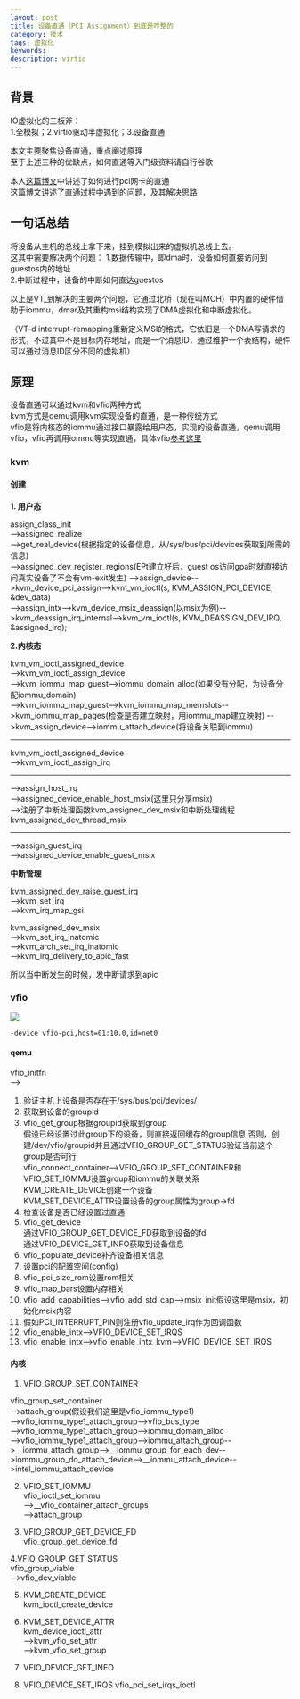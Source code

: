 ```yaml
---
layout: post
title: 设备直通（PCI Assignment）到底是咋整的
category: 技术
tags: 虚拟化
keywords: 
description: virtio
---
```


## 背景 ##

IO虚拟化的三板斧：  
1.全模拟；2.virtio驱动半虚拟化；3.设备直通  

本文主要聚焦设备直通，重点阐述原理  
至于上述三种的优缺点，如何直通等入门级资料请自行谷歌  

本人[这篇博文](http://www.hanbaoying.com/2017/02/21/pci-passthrough-in-centos.html)中讲述了如何进行pci网卡的直通  
[这篇博文](http://www.hanbaoying.com/2017/03/01/pci-ASSIGNMENT-problem-solve.html)讲述了直通过程中遇到的问题，及其解决思路  

## 一句话总结 ##

将设备从主机的总线上拿下来，挂到模拟出来的虚拟机总线上去。  
这其中需要解决两个问题：
1.数据传输中，即dma时，设备如何直接访问到guestos内的地址  
2.中断过程中，设备的中断如何直达guestos  

以上是VT_到解决的主要两个问题，它通过北桥（现在叫MCH）中内置的硬件借助于iommu，dmar及其重构msi结构实现了DMA虚拟化和中断虚拟化。  

（VT-d interrupt-remapping重新定义MSI的格式，它依旧是一个DMA写请求的形式，不过其中不是目标内存地址，而是一个消息ID，通过维护一个表结构，硬件可以通过消息ID区分不同的虚拟机）  

## 原理 ##

设备直通可以通过kvm和vfio两种方式  
kvm方式是qemu调用kvm实现设备的直通，是一种传统方式  
vfio是将内核态的iommu通过接口暴露给用户态，实现的设备直通，qemu调用vfio，vfio再调用iommu等实现直通，具体vfio[参考这里](https://www.linux-kvm.org/images/b/b4/2012-forum-VFIO.pdf)  



### kvm ### 

#### 创建 ####

**1. 用户态**  

assign_class_init  
-->assigned_realize  
-->get_real_device(根据指定的设备信息，从/sys/bus/pci/devices获取到所需的信息)  
-->assigned_dev_register_regions(EPt建立好后，guest os访问gpa时就直接访问真实设备了不会有vm-exit发生)
-->assign_device-->kvm_device_pci_assign-->kvm_vm_ioctl(s, KVM_ASSIGN_PCI_DEVICE, &dev_data)  
-->assign_intx-->kvm_device_msix_deassign(以msix为例)-->kvm_deassign_irq_internal-->kvm_vm_ioctl(s, KVM_DEASSIGN_DEV_IRQ, &assigned_irq);

**2.内核态**

kvm_vm_ioctl_assigned_device  
-->kvm_vm_ioctl_assign_device  
-->kvm_iommu_map_guest-->iommu_domain_alloc(如果没有分配，为设备分配iommu_domain)  
-->kvm_iommu_map_guest-->kvm_iommu_map_memslots-->kvm_iommu_map_pages(检查是否建立映射，用iommu_map建立映射)
-->kvm_assign_device-->iommu_attach_device(将设备关联到iommu)  

----------

kvm_vm_ioctl_assigned_device  
-->kvm_vm_ioctl_assign_irq  

----------

-->assign_host_irq  
-->assigned_device_enable_host_msix(这里只分享msix)  
-->注册了中断处理函数kvm_assigned_dev_msix和中断处理线程kvm_assigned_dev_thread_msix

----------

-->assign_guest_irq  
-->assigned_device_enable_guest_msix  


**中断管理**  

kvm_assigned_dev_raise_guest_irq  
-->kvm_set_irq  
-->kvm_irq_map_gsi  

kvm_assigned_dev_msix  
-->kvm_set_irq_inatomic  
-->kvm_arch_set_irq_inatomic  
-->kvm_irq_delivery_to_apic_fast  

所以当中断发生的时候，发中断请求到apic  

### vfio ###

![](http://i.imgur.com/sCbGGxn.png)  


    -device vfio-pci,host=01:10.0,id=net0

#### qemu ####

vfio_initfn  
-->
1. 验证主机上设备是否存在于/sys/bus/pci/devices/  
2. 获取到设备的groupid  
3. vfio_get_group根据groupid获取到group  
   假设已经设置过此group下的设备，则直接返回缓存的group信息  否则，创建/dev/vfio/groupid并且通过VFIO_GROUP_GET_STATUS验证当前这个group是否可行  
   vfio_connect_container-->VFIO_GROUP_SET_CONTAINER和VFIO_SET_IOMMU设置group和iommu的关联关系  
   KVM_CREATE_DEVICE创建一个设备  
   KVM_SET_DEVICE_ATTR设置设备的group属性为group->fd  
4. 检查设备是否已经设置过直通  
5. vfio_get_device  
   通过VFIO_GROUP_GET_DEVICE_FD获取到设备的fd  
   通过VFIO_DEVICE_GET_INFO获取到设备信息  
6. vfio_populate_device补齐设备相关信息  
7. 设置pci的配置空间(config)  
8. vfio_pci_size_rom设置rom相关   
9. vfio_map_bars设置内存相关   
10. vfio_add_capabilities-->vfio_add_std_cap-->msix_init假设这里是msix，初始化msix内容  
11. 假如PCI_INTERRUPT_PIN则注册vfio_update_irq作为回调函数  
12. vfio_enable_intx-->VFIO_DEVICE_SET_IRQS
13. vfio_enable_intx-->vfio_enable_intx_kvm-->VFIO_DEVICE_SET_IRQS

#### 内核 ####

1. VFIO_GROUP_SET_CONTAINER  

vfio_group_set_container  
-->attach_group(假设我们这里是vfio_iommu_type1)  
-->vfio_iommu_type1_attach_group-->vfio_bus_type  
-->vfio_iommu_type1_attach_group-->iommu_domain_alloc  
-->vfio_iommu_type1_attach_group-->iommu_attach_group-->__iommu_attach_group-->__iommu_group_for_each_dev-->iommu_group_do_attach_device-->__iommu_attach_device-->intel_iommu_attach_device

2. VFIO_SET_IOMMU  
vfio_ioctl_set_iommu  
-->__vfio_container_attach_groups  
-->attach_group  

3. VFIO_GROUP_GET_DEVICE_FD  
vfio_group_get_device_fd  


4.VFIO_GROUP_GET_STATUS  
vfio_group_viable  
-->vfio_dev_viable  

5. KVM_CREATE_DEVICE  
kvm_ioctl_create_device  

6. KVM_SET_DEVICE_ATTR  
kvm_device_ioctl_attr  
-->kvm_vfio_set_attr  
-->kvm_vfio_set_group

7. VFIO_DEVICE_GET_INFO  

8. VFIO_DEVICE_SET_IRQS
vfio_pci_set_irqs_ioctl